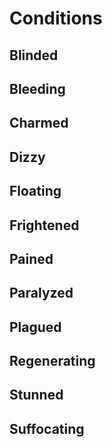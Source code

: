 # Conditions
## Blinded
## Bleeding
## Charmed
## Dizzy
## Floating
## Frightened
## Pained
## Paralyzed
## Plagued
## Regenerating
## Stunned
## Suffocating
